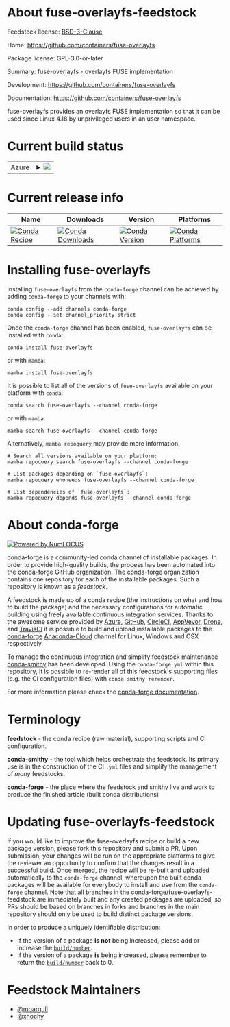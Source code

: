 About fuse-overlayfs-feedstock
==============================

Feedstock license: [BSD-3-Clause](https://github.com/conda-forge/fuse-overlayfs-feedstock/blob/main/LICENSE.txt)

Home: https://github.com/containers/fuse-overlayfs

Package license: GPL-3.0-or-later

Summary: fuse-overlayfs - overlayfs FUSE implementation

Development: https://github.com/containers/fuse-overlayfs

Documentation: https://github.com/containers/fuse-overlayfs

fuse-overlayfs provides an overlayfs FUSE implementation so that it can be used since Linux 4.18 by unprivileged users in an user namespace.


Current build status
====================


<table>
    
  <tr>
    <td>Azure</td>
    <td>
      <details>
        <summary>
          <a href="https://dev.azure.com/conda-forge/feedstock-builds/_build/latest?definitionId=11075&branchName=main">
            <img src="https://dev.azure.com/conda-forge/feedstock-builds/_apis/build/status/fuse-overlayfs-feedstock?branchName=main">
          </a>
        </summary>
        <table>
          <thead><tr><th>Variant</th><th>Status</th></tr></thead>
          <tbody><tr>
              <td>linux_64</td>
              <td>
                <a href="https://dev.azure.com/conda-forge/feedstock-builds/_build/latest?definitionId=11075&branchName=main">
                  <img src="https://dev.azure.com/conda-forge/feedstock-builds/_apis/build/status/fuse-overlayfs-feedstock?branchName=main&jobName=linux&configuration=linux%20linux_64_" alt="variant">
                </a>
              </td>
            </tr>
          </tbody>
        </table>
      </details>
    </td>
  </tr>
</table>

Current release info
====================

| Name | Downloads | Version | Platforms |
| --- | --- | --- | --- |
| [![Conda Recipe](https://img.shields.io/badge/recipe-fuse--overlayfs-green.svg)](https://anaconda.org/conda-forge/fuse-overlayfs) | [![Conda Downloads](https://img.shields.io/conda/dn/conda-forge/fuse-overlayfs.svg)](https://anaconda.org/conda-forge/fuse-overlayfs) | [![Conda Version](https://img.shields.io/conda/vn/conda-forge/fuse-overlayfs.svg)](https://anaconda.org/conda-forge/fuse-overlayfs) | [![Conda Platforms](https://img.shields.io/conda/pn/conda-forge/fuse-overlayfs.svg)](https://anaconda.org/conda-forge/fuse-overlayfs) |

Installing fuse-overlayfs
=========================

Installing `fuse-overlayfs` from the `conda-forge` channel can be achieved by adding `conda-forge` to your channels with:

```
conda config --add channels conda-forge
conda config --set channel_priority strict
```

Once the `conda-forge` channel has been enabled, `fuse-overlayfs` can be installed with `conda`:

```
conda install fuse-overlayfs
```

or with `mamba`:

```
mamba install fuse-overlayfs
```

It is possible to list all of the versions of `fuse-overlayfs` available on your platform with `conda`:

```
conda search fuse-overlayfs --channel conda-forge
```

or with `mamba`:

```
mamba search fuse-overlayfs --channel conda-forge
```

Alternatively, `mamba repoquery` may provide more information:

```
# Search all versions available on your platform:
mamba repoquery search fuse-overlayfs --channel conda-forge

# List packages depending on `fuse-overlayfs`:
mamba repoquery whoneeds fuse-overlayfs --channel conda-forge

# List dependencies of `fuse-overlayfs`:
mamba repoquery depends fuse-overlayfs --channel conda-forge
```


About conda-forge
=================

[![Powered by
NumFOCUS](https://img.shields.io/badge/powered%20by-NumFOCUS-orange.svg?style=flat&colorA=E1523D&colorB=007D8A)](https://numfocus.org)

conda-forge is a community-led conda channel of installable packages.
In order to provide high-quality builds, the process has been automated into the
conda-forge GitHub organization. The conda-forge organization contains one repository
for each of the installable packages. Such a repository is known as a *feedstock*.

A feedstock is made up of a conda recipe (the instructions on what and how to build
the package) and the necessary configurations for automatic building using freely
available continuous integration services. Thanks to the awesome service provided by
[Azure](https://azure.microsoft.com/en-us/services/devops/), [GitHub](https://github.com/),
[CircleCI](https://circleci.com/), [AppVeyor](https://www.appveyor.com/),
[Drone](https://cloud.drone.io/welcome), and [TravisCI](https://travis-ci.com/)
it is possible to build and upload installable packages to the
[conda-forge](https://anaconda.org/conda-forge) [Anaconda-Cloud](https://anaconda.org/)
channel for Linux, Windows and OSX respectively.

To manage the continuous integration and simplify feedstock maintenance
[conda-smithy](https://github.com/conda-forge/conda-smithy) has been developed.
Using the ``conda-forge.yml`` within this repository, it is possible to re-render all of
this feedstock's supporting files (e.g. the CI configuration files) with ``conda smithy rerender``.

For more information please check the [conda-forge documentation](https://conda-forge.org/docs/).

Terminology
===========

**feedstock** - the conda recipe (raw material), supporting scripts and CI configuration.

**conda-smithy** - the tool which helps orchestrate the feedstock.
                   Its primary use is in the construction of the CI ``.yml`` files
                   and simplify the management of *many* feedstocks.

**conda-forge** - the place where the feedstock and smithy live and work to
                  produce the finished article (built conda distributions)


Updating fuse-overlayfs-feedstock
=================================

If you would like to improve the fuse-overlayfs recipe or build a new
package version, please fork this repository and submit a PR. Upon submission,
your changes will be run on the appropriate platforms to give the reviewer an
opportunity to confirm that the changes result in a successful build. Once
merged, the recipe will be re-built and uploaded automatically to the
`conda-forge` channel, whereupon the built conda packages will be available for
everybody to install and use from the `conda-forge` channel.
Note that all branches in the conda-forge/fuse-overlayfs-feedstock are
immediately built and any created packages are uploaded, so PRs should be based
on branches in forks and branches in the main repository should only be used to
build distinct package versions.

In order to produce a uniquely identifiable distribution:
 * If the version of a package **is not** being increased, please add or increase
   the [``build/number``](https://docs.conda.io/projects/conda-build/en/latest/resources/define-metadata.html#build-number-and-string).
 * If the version of a package **is** being increased, please remember to return
   the [``build/number``](https://docs.conda.io/projects/conda-build/en/latest/resources/define-metadata.html#build-number-and-string)
   back to 0.

Feedstock Maintainers
=====================

* [@mbargull](https://github.com/mbargull/)
* [@xhochy](https://github.com/xhochy/)

